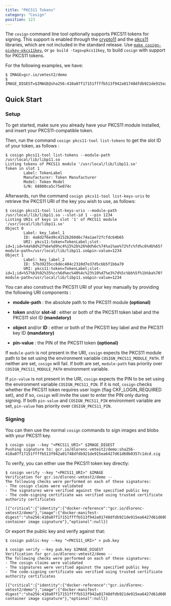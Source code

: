 ```yaml
---
title: "PKCS11 Tokens"
category: "Cosign"
position: 123
---
```


The `cosign` command line tool optionally supports PKCS11 tokens for signing.
This support is enabled through the [crypto11](https://github.com/ThalesIgnite/crypto11) and the [pkcs11](https://github.com/miekg/pkcs11) libraries, which are not included in the standard release. Use [`make cosign-pivkey-pkcs11key`](https://github.com/sigstore/cosign/blob/a8d1cc1132d4a019a62ff515b9375c8c5b98a5c5/Makefile#L52), or `go build -tags=pkcs11key`, to build `cosign` with support for PKCS11 tokens.

For the following examples, we have:

```shell
$ IMAGE=gcr.io/vmtest2/demo
$ IMAGE_DIGEST=$IMAGE@sha256:410a07f17151ffffb513f942a01748dfdb921de915ea6427d61d60b0357c1dcd
```

## Quick Start

### Setup

To get started, make sure you already have your PKCS11 module installed, and insert your PKCS11-compatible token.

Then, run the command `cosign pkcs11-tool list-tokens` to get the slot ID of your token, as follows :

```shell
$ cosign pkcs11-tool list-tokens --module-path /usr/local/lib/libp11.so
Listing tokens of PKCS11 module '/usr/local/lib/libp11.so'
Token in slot 1
        Label: TokenLabel
        Manufacturer: Token Manufacturer
        Model: Token Model
        S/N: 68800ca5c75e074c
```

Afterwards, run the command `cosign pkcs11-tool list-keys-uris` to retrieve the PKCS11 URI of the key you wish to use, as follows:

```shell
$ cosign pkcs11-tool list-keys-uris --module-path /usr/local/lib/libp11.so --slot-id 1 --pin 1234
Listing URIs of keys in slot '1' of PKCS11 module '/usr/local/lib/libp11.so'
Object 0
        Label: key_label_1
        ID: 4a8d2f6ed9c4152b260d6c74a1ae72fcfdc64b65
        URI: pkcs11:token=TokenLabel;slot-id=1;id=%4a%8d%2f%6e%d9%c4%15%2b%26%0d%6c%74%a1%ae%72%fc%fd%c6%4b%65?module-path=/usr/local/lib/libp11.so&pin-value=1234
Object 1
        Label: key_label_2
        ID: 57b39235cc6dec404c2310d7e37d5cbb5f1bba70
        URI: pkcs11:token=TokenLabel;slot-id=1;id=%57%b3%92%35%cc%6d%ec%40%4c%23%10%d7%e3%7d%5c%bb%5f%1b%ba%70?module-path=/usr/local/lib/libp11.so&pin-value=1234
```

You can also construct the PKCS11 URI of your key manually by providing the following URI components :

* **module-path** : the absolute path to the PKCS11 module **(optional)**

* **token** and/or **slot-id** : either or both of the PKCS11 token label and the PKCS11 slot ID **(mandatory)**

* **object** and/or **ID** : either or both of the PKCS11 key label and the PKCS11 key ID **(mandatory)**

* **pin-value** : the PIN of the PKCS11 token **(optional)**

If `module-path` is not present in the URI, `cosign` expects the PKCS11 module path to be set using the environment variable `COSIGN_PKCS11_MODULE_PATH`. If neither are set, `cosign` will fail. If both are set, `module-path` has priority over `COSIGN_PKCS11_MODULE_PATH` environment variable.

If `pin-value` is not present in the URI, `cosign` expects the PIN to be set using the environment variable `COSIGN_PKCS11_PIN`. If it is not, `cosign` checks whether the PKCS11 token requires user login (flag CKF_LOGIN_REQUIRED set), and if so, `cosign` will invite the user to enter the PIN only during signing. If both `pin-value` and `COSIGN_PKCS11_PIN` environment variable are set, `pin-value` has priority over `COSIGN_PKCS11_PIN`.

### Signing

You can then use the normal `cosign` commands to sign images and blobs with your PKCS11 key.

```shell
$ cosign sign --key "<PKCS11_URI>" $IMAGE_DIGEST
Pushing signature to: gcr.io/dlorenc-vmtest2/demo:sha256-410a07f17151ffffb513f942a01748dfdb921de915ea6427d61d60b0357c1dcd.sig
```

To verify, you can either use the PKCS11 token key directly:

```shell
$ cosign verify --key "<PKCS11_URI>" $IMAGE
Verification for gcr.io/dlorenc-vmtest2/demo --
The following checks were performed on each of these signatures:
- The cosign claims were validated
- The signatures were verified against the specified public key
- The code-signing certificate was verified using trusted certificate authority certificates

[{"critical":{"identity":{"docker-reference":"gcr.io/dlorenc-vmtest2/demo"},"image":{"docker-manifest-digest":"sha256:410a07f17151ffffb513f942a01748dfdb921de915ea6427d61d60b0357c1dcd"},"type":"cosign container image signature"},"optional":null}]
```

Or export the public key and verify against that:

```shell
$ cosign public-key --key "<PKCS11_URI>" > pub.key

$ cosign verify --key pub.key $IMAGE_DIGEST
Verification for gcr.io/dlorenc-vmtest2/demo --
The following checks were performed on each of these signatures:
- The cosign claims were validated
- The signatures were verified against the specified public key
- The code-signing certificate was verified using trusted certificate authority certificates

[{"critical":{"identity":{"docker-reference":"gcr.io/dlorenc-vmtest2/demo"},"image":{"docker-manifest-digest":"sha256:410a07f17151ffffb513f942a01748dfdb921de915ea6427d61d60b0357c1dcd"},"type":"cosign container image signature"},"optional":null}]
```

